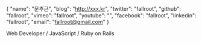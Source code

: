 {
    "name": "문추근",
    "blog": "http://xxx.kr",
    "twitter": "fallroot",
    "github": "fallroot",
    "vimeo": "fallroot",
    "youtube": "",
    "facebook": "fallroot",
    "linkedin": "fallroot",
    "email": "fallroot@gmail.com"
}

Web Developer / JavaScript / Ruby on Rails

